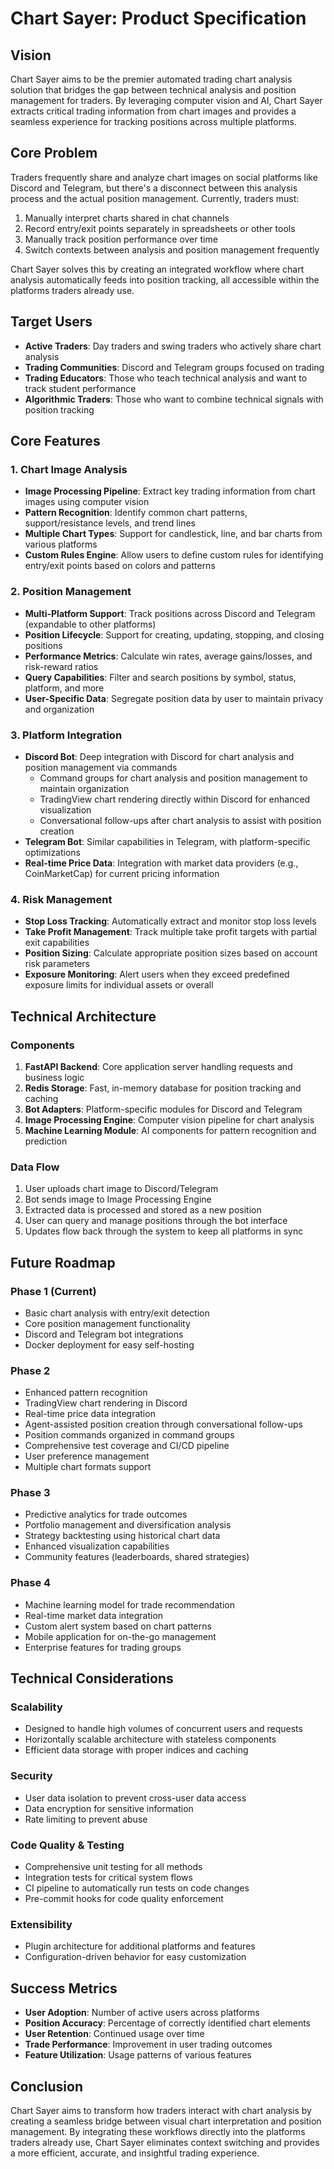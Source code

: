 # Chart Sayer: Product Specification

## Vision

Chart Sayer aims to be the premier automated trading chart analysis solution that bridges the gap between technical analysis and position management for traders. By leveraging computer vision and AI, Chart Sayer extracts critical trading information from chart images and provides a seamless experience for tracking positions across multiple platforms.

## Core Problem

Traders frequently share and analyze chart images on social platforms like Discord and Telegram, but there's a disconnect between this analysis process and the actual position management. Currently, traders must:

1. Manually interpret charts shared in chat channels
2. Record entry/exit points separately in spreadsheets or other tools
3. Manually track position performance over time
4. Switch contexts between analysis and position management frequently

Chart Sayer solves this by creating an integrated workflow where chart analysis automatically feeds into position tracking, all accessible within the platforms traders already use.

## Target Users

- **Active Traders**: Day traders and swing traders who actively share chart analysis
- **Trading Communities**: Discord and Telegram groups focused on trading
- **Trading Educators**: Those who teach technical analysis and want to track student performance
- **Algorithmic Traders**: Those who want to combine technical signals with position tracking

## Core Features

### 1. Chart Image Analysis

- **Image Processing Pipeline**: Extract key trading information from chart images using computer vision
- **Pattern Recognition**: Identify common chart patterns, support/resistance levels, and trend lines
- **Multiple Chart Types**: Support for candlestick, line, and bar charts from various platforms
- **Custom Rules Engine**: Allow users to define custom rules for identifying entry/exit points based on colors and patterns

### 2. Position Management

- **Multi-Platform Support**: Track positions across Discord and Telegram (expandable to other platforms)
- **Position Lifecycle**: Support for creating, updating, stopping, and closing positions
- **Performance Metrics**: Calculate win rates, average gains/losses, and risk-reward ratios
- **Query Capabilities**: Filter and search positions by symbol, status, platform, and more
- **User-Specific Data**: Segregate position data by user to maintain privacy and organization

### 3. Platform Integration

- **Discord Bot**: Deep integration with Discord for chart analysis and position management via commands
  - Command groups for chart analysis and position management to maintain organization
  - TradingView chart rendering directly within Discord for enhanced visualization
  - Conversational follow-ups after chart analysis to assist with position creation
- **Telegram Bot**: Similar capabilities in Telegram, with platform-specific optimizations
- **Real-time Price Data**: Integration with market data providers (e.g., CoinMarketCap) for current pricing information

### 4. Risk Management

- **Stop Loss Tracking**: Automatically extract and monitor stop loss levels
- **Take Profit Management**: Track multiple take profit targets with partial exit capabilities
- **Position Sizing**: Calculate appropriate position sizes based on account risk parameters
- **Exposure Monitoring**: Alert users when they exceed predefined exposure limits for individual assets or overall

## Technical Architecture

### Components

1. **FastAPI Backend**: Core application server handling requests and business logic
2. **Redis Storage**: Fast, in-memory database for position tracking and caching
3. **Bot Adapters**: Platform-specific modules for Discord and Telegram
4. **Image Processing Engine**: Computer vision pipeline for chart analysis
5. **Machine Learning Module**: AI components for pattern recognition and prediction

### Data Flow

1. User uploads chart image to Discord/Telegram
2. Bot sends image to Image Processing Engine
3. Extracted data is processed and stored as a new position
4. User can query and manage positions through the bot interface
5. Updates flow back through the system to keep all platforms in sync

## Future Roadmap

### Phase 1 (Current)
- Basic chart analysis with entry/exit detection
- Core position management functionality
- Discord and Telegram bot integrations
- Docker deployment for easy self-hosting

### Phase 2
- Enhanced pattern recognition
- TradingView chart rendering in Discord
- Real-time price data integration
- Agent-assisted position creation through conversational follow-ups
- Position commands organized in command groups
- Comprehensive test coverage and CI/CD pipeline
- User preference management
- Multiple chart formats support

### Phase 3
- Predictive analytics for trade outcomes
- Portfolio management and diversification analysis
- Strategy backtesting using historical chart data
- Enhanced visualization capabilities
- Community features (leaderboards, shared strategies)

### Phase 4
- Machine learning model for trade recommendation
- Real-time market data integration
- Custom alert system based on chart patterns
- Mobile application for on-the-go management
- Enterprise features for trading groups

## Technical Considerations

### Scalability
- Designed to handle high volumes of concurrent users and requests
- Horizontally scalable architecture with stateless components
- Efficient data storage with proper indices and caching

### Security
- User data isolation to prevent cross-user data access
- Data encryption for sensitive information
- Rate limiting to prevent abuse

### Code Quality & Testing
- Comprehensive unit testing for all methods
- Integration tests for critical system flows
- CI pipeline to automatically run tests on code changes
- Pre-commit hooks for code quality enforcement

### Extensibility
- Plugin architecture for additional platforms and features
- Configuration-driven behavior for easy customization

## Success Metrics

- **User Adoption**: Number of active users across platforms
- **Position Accuracy**: Percentage of correctly identified chart elements
- **User Retention**: Continued usage over time
- **Trade Performance**: Improvement in user trading outcomes
- **Feature Utilization**: Usage patterns of various features

## Conclusion

Chart Sayer aims to transform how traders interact with chart analysis by creating a seamless bridge between visual chart interpretation and position management. By integrating these workflows directly into the platforms traders already use, Chart Sayer eliminates context switching and provides a more efficient, accurate, and insightful trading experience.
